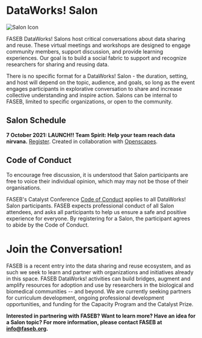 # DataWorks! Salon

![Salon Icon](https://user-images.githubusercontent.com/90872869/134727332-4df1f2db-c174-4289-acfe-f367faef145d.png "DataWorks! Salon Icon")

FASEB DataWorks! Salons host critical conversations about data sharing and reuse.  These virtual meetings and workshops are designed to engage community members, support discussion, and provide learning experiences.  Our goal is to build a social fabric to support and recognize researchers for sharing and reusing data.

There is no specific format for a DataWorks! Salon - the duration, setting, and host will depend on the topic, audience, and goals, so long as the event engages participants in explorative conversation to share and increase collective understanding and inspire action.  Salons can be internal to FASEB, limited to specific organizations, or open to the community.

## Salon Schedule
**7 October 2021:  LAUNCH!! Team Spirit: Help your team reach data nirvana.**  [Register](https://zoom.us/meeting/register/tJMscO6trjsrEtXnAumLngDhotvEG-NvNyaS).  Created in collaboration with [Openscapes](https://openscapes.org).

## Code of Conduct

To encourage free discussion, it is understood that Salon participants are free to voice their individual opinion, which may may not be those of their organisations. 

FASEB's Catalyst Conference [Code of Conduct](faseb.org/Portals/2/PDFs/SRCs/SRC%20Code%20of%20Conduct.pdf) applies to all DataWorks! Salon participants. FASEB expects professional conduct of all Salon attendees, and asks all participants to help us ensure a safe and positive experience for everyone. By registering for a Salon, the participant agrees to abide by the Code of Conduct.

# Join the Conversation!

FASEB is a recent entry into the data sharing and reuse ecosystem, and as such  we seek to learn and partner with organizations and initiatives already in this space.  FASEB DataWorks! activities can build bridges, augment and amplify resources for adoption and use by researchers in the biological and biomedical communities -- and beyond.  We are currently seeking partners for curriculum development, ongoing professional development opportunities, and funding for the Capacity Program and the Catalyst Prize.

**Interested in partnering with FASEB? Want to learn more? Have an idea for a Salon topic? For more information, please contact FASEB at info@faseb.org.**

